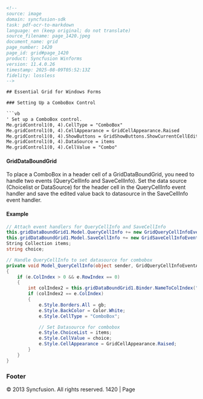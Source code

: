```html
<!--
source: image
domain: syncfusion-sdk
task: pdf-ocr-to-markdown
language: en (keep original; do not translate)
source_filename: page_1420.jpeg
document_name: grid
page_number: 1420
page_id: grid#page_1420
product: Syncfusion Winforms
version: 11.4.0.26
timestamp: 2025-08-09T05:52:13Z
fidelity: lossless
-->

## Essential Grid for Windows Forms

### Setting Up a ComboBox Control

```vb
' Set up a ComboBox control.
Me.gridControl1(0, 4).CellType = "ComboBox"
Me.gridControl1(0, 4).CellAppearance = GridCellAppearance.Raised
Me.gridControl1(0, 4).ShowButtons = GridShowButtons.ShowCurrentCellEditing
Me.gridControl1(0, 4).DataSource = items
Me.gridControl1(0, 4).CellValue = "Combo"
```

#### GridDataBoundGrid

To place a ComboBox in a header cell of a GridDataBoundGrid, you need to handle two events (QueryCellInfo and SaveCellInfo). Set the data source (Choicelist or DataSource) for the header cell in the QueryCellInfo event handler and save the edited value back to datasource in the SaveCellInfo event handler.

#### Example

```csharp
// Attach event handlers for QueryCellInfo and SaveCellInfo
this.gridDataBoundGrid1.Model.QueryCellInfo += new GridQueryCellInfoEventHandler(Model_QueryCellInfo);
this.gridDataBoundGrid1.Model.SaveCellInfo += new GridSaveCellInfoEventHandler(Model_SaveCellInfo);
String Collection items;
string choice;

// Handle QueryCellInfo to set datasource for combobox
private void Model_QueryCellInfo(object sender, GridQueryCellInfoEventArgs e)
{
    if (e.ColIndex > 0 && e.RowIndex == 0)
    {
        int colIndex2 = this.gridDataBoundGrid1.Binder.NameToColIndex("Column4");
        if (colIndex2 == e.ColIndex)
        {
            e.Style.Borders.All = gb;
            e.Style.BackColor = Color.White;
            e.Style.CellType = "ComboBox";

            // Set Datasource for combobox
            e.Style.ChoiceList = items;
            e.Style.CellValue = choice;
            e.Style.CellAppearance = GridCellAppearance.Raised;
        }
    }
}
```

### Footer

© 2013 Syncfusion. All rights reserved. 1420 | Page

<!-- tags: [essential grid, grid control, combobox, windows forms, syncfusion, vb.net, c#, grid databound grid, event handler, querycellinfo, savecellinfo] keywords: [set up, datasource, header cell, edited value, combobox, griddataboundgrid, event handler, querycellinfo, savecellinfo, example, grid control, windows forms, syncfusion winforms, 11.4.0.26] -->
```